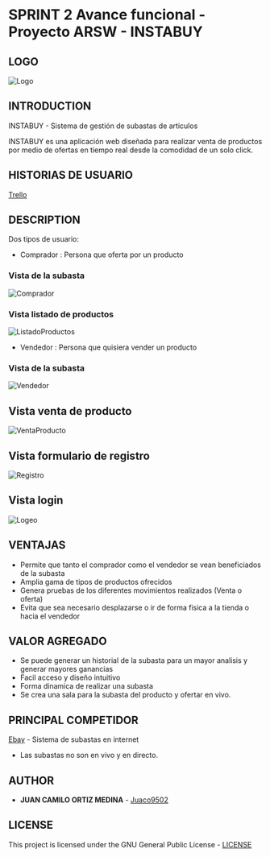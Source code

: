 # SPRINT 2 Avance funcional - Proyecto ARSW - INSTABUY

## LOGO

![Logo](img/logo1.PNG?style=centerme)

## INTRODUCTION

INSTABUY - Sistema de gestión de subastas de articulos

INSTABUY es una aplicación web diseñada para realizar venta de productos por medio de ofertas en tiempo real desde la comodidad de un solo click.


## HISTORIAS DE USUARIO

[Trello](https://trello.com/b/zXhEXtKA/historias-de-usuario-instabuy)

## DESCRIPTION

Dos tipos de usuario: 

* Comprador : Persona que oferta por un producto	

### Vista de la subasta 

![Comprador](img/comprador.PNG)

### Vista listado de productos

![ListadoProductos](img/listadoProductos.PNG)
	
* Vendedor : Persona que quisiera vender un producto

### Vista de la subasta

![Vendedor](img/vendedor.PNG)


## Vista venta de producto

![VentaProducto](img/ventaProducto.PNG)



## Vista formulario de registro

![Registro](img/registro.PNG)

## Vista login

![Logeo](img/logeo.PNG)


## VENTAJAS
* Permite que tanto el comprador como el vendedor se vean beneficiados de la subasta
* Amplia gama de tipos de productos ofrecidos
* Genera pruebas de los diferentes movimientos realizados (Venta o oferta)
* Evita que sea necesario desplazarse o ir de forma fisica a la tienda o hacia el vendedor

## VALOR AGREGADO

* Se puede generar un historial de la subasta para un mayor analisis y generar mayores ganancias
* Facil acceso y diseño intuitivo
* Forma dinamica de realizar una subasta
* Se crea una sala para la subasta del producto y ofertar en vivo.

## PRINCIPAL COMPETIDOR
[Ebay](https://www.ebay.com/) - Sistema de subastas en internet
* Las subastas no son en vivo y en directo.

 
## AUTHOR

* **JUAN CAMILO ORTIZ MEDINA** - [Juaco9502](https://github.com/juaco9502)


## LICENSE

This project is licensed under the GNU General Public License - [LICENSE](LICENSE) 